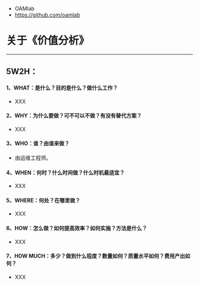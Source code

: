 - OAMlab
- https://github.com/oamlab

# 关于《价值分析》

---

## 5W2H：

#### 1、WHAT：是什么？目的是什么？做什么工作？
- XXX

#### 2、WHY：为什么要做？可不可以不做？有没有替代方案？
- XXX

#### 3、WHO：谁？由谁来做？
- 由运维工程师。

#### 4、WHEN：何时？什么时间做？什么时机最适宜？
- XXX

#### 5、WHERE：何处？在哪里做？
- XXX

#### 6、HOW：怎么做？如何提高效率？如何实施？方法是什么？
- XXX

#### 7、HOW MUCH：多少？做到什么程度？数量如何？质量水平如何？费用产出如何？
- XXX